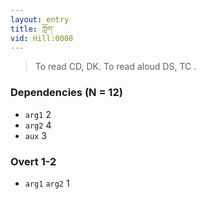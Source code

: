 ```yaml
---
layout: entry
title: ཀློག་
vid: Hill:0008
---
```

> To read CD, DK. To read aloud DS, TC .
### Dependencies (N = 12)
* `arg1` 2
* `arg2` 4
* `aux` 3


### Overt 1-2
* `arg1` `arg2` 1
